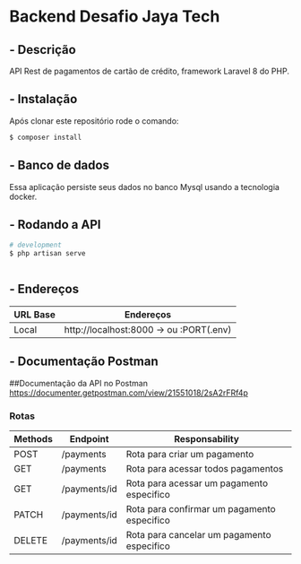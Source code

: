 

# Backend Desafio Jaya Tech

## - Descrição

API Rest de pagamentos de cartão de crédito, framework Laravel 8 do PHP.




## - Instalação
Após clonar este repositório rode o comando:

```bash
$ composer install
```
## - Banco de dados


Essa aplicação persiste seus dados no banco Mysql usando a tecnologia docker.



## - Rodando a API

```bash
# development
$ php artisan serve



```


## - Endereços

| URL Base  | Endereços                     |
| --------  | ----------------------------- | 
| Local     |  http://localhost:8000 -> ou :PORT(.env) 

## - Documentação Postman
##Documentação da API no Postman
https://documenter.getpostman.com/view/21551018/2sA2rFRf4p


### Rotas
| Methods | Endpoint                      | Responsability                        
| --------| ----------------------------- | ------------------------------------------ |
| POST    |  /payments                    | Rota para criar um pagamento               |
| GET     |  /payments                    | Rota para acessar todos pagamentos         |
| GET     |  /payments/id                 | Rota para acessar um pagamento especifico  | 
| PATCH   |  /payments/id                 | Rota para confirmar um pagamento especifico|
| DELETE  |  /payments/id                 | Rota para cancelar um pagamento especifico |

